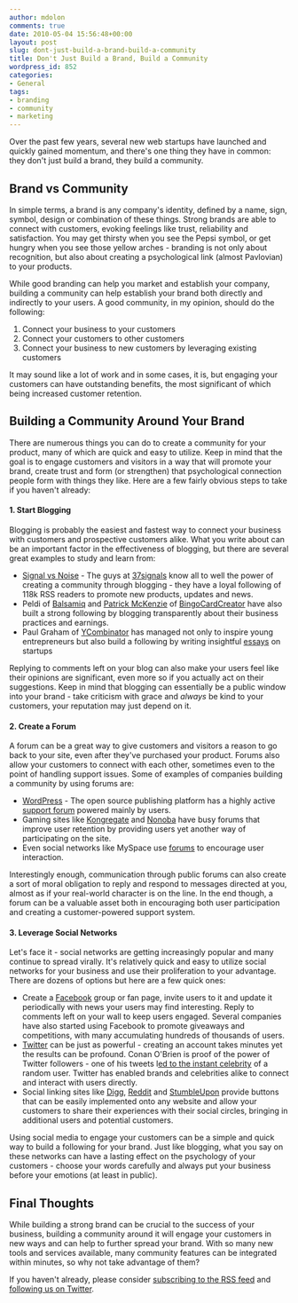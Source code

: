 ```yaml
---
author: mdolon
comments: true
date: 2010-05-04 15:56:48+00:00
layout: post
slug: dont-just-build-a-brand-build-a-community
title: Don't Just Build a Brand, Build a Community
wordpress_id: 852
categories:
- General
tags:
- branding
- community
- marketing
---
```


Over the past few years, several new web startups have launched and quickly gained momentum, and there's one thing they have in common: they don't just build a brand, they build a community.


## Brand vs Community

In simple terms, a brand is any company's identity, defined by a name, sign, symbol, design or combination of these things.  Strong brands are able to connect with customers, evoking feelings like trust, reliability and satisfaction.  You may get thirsty when you see the Pepsi symbol, or get hungry when you see those yellow arches - branding is not only about recognition, but also about creating a psychological link (almost Pavlovian) to your products.

While good branding can help you market and establish your company, building a community can help establish your brand both directly and indirectly to your users.  A good community, in my opinion, should do the following:

  1. Connect your business to your customers
  2. Connect your customers to other customers
  3. Connect your business to new customers by leveraging existing customers

It may sound like a lot of work and in some cases, it is, but engaging your customers can have outstanding benefits, the most significant of which being increased customer retention.


## Building a Community Around Your Brand

There are numerous things you can do to create a community for your product, many of which are quick and easy to utilize.  Keep in mind that the goal is to engage customers and visitors in a way that will promote your brand, create trust and form (or strengthen) that psychological connection people form with things they like.  Here are a few fairly obvious steps to take if you haven't already:


#### 1. Start Blogging

Blogging is probably the easiest and fastest way to connect your business with customers and prospective customers alike.  What you write about can be an important factor in the effectiveness of blogging, but there are several great examples to study and learn from:

  * [Signal vs Noise](http://37signals.com/svn) - The guys at [37signals](http://37signals.com/) know all to well the power of creating a community through blogging - they have a loyal following of 118k RSS readers to promote new products, updates and news.
  * Peldi of [Balsamiq](http://balsamiq.com/blog) and [Patrick McKenzie](http://www.kalzumeus.com/) of [BingoCardCreator](http://www.bingocardcreator.com/blog-images/bcc-blog-logo.jpg) have also built a strong following by blogging transparently about their business practices and earnings.
  * Paul Graham of [YCombinator](http://ycombinator.com/) has managed not only to inspire young entrepreneurs but also build a following by writing insightful [essays](http://paulgraham.com/articles.html) on startups

Replying to comments left on your blog can also make your users feel like their opinions are significant, even more so if you actually act on their suggestions.  Keep in mind that blogging can essentially be a public window into your brand - take criticism with grace and _always_ be kind to your customers, your reputation may just depend on it.


#### 2. Create a Forum

A forum can be a great way to give customers and visitors a reason to go back to your site, even after they've purchased your product.  Forums also allow your customers to connect with each other, sometimes even to the point of handling support issues.  Some of examples of companies building a community by using forums are:

  * [WordPress](http://wordpress.org/) - The open source publishing platform has a highly active [support forum](http://wordpress.org/support/) powered mainly by users.
  * Gaming sites like [Kongregate](http://kongregate.com/) and [Nonoba](http://nonoba.com/) have busy forums that improve user retention by providing users yet another way of participating on the site.
  * Even social networks like MySpace use [forums](http://forums.myspace.com/) to encourage user interaction.

Interestingly enough, communication through public forums can also create a sort of moral obligation to reply and respond to messages directed at you, almost as if your real-world character is on the line.  In the end though, a forum can be a valuable asset both in encouraging both user participation and creating a customer-powered support system.


#### 3. Leverage Social Networks

Let's face it - social networks are getting increasingly popular and many continue to spread virally.  It's relatively quick and easy to utilize social networks for your business and use their proliferation to your advantage.  There are dozens of options but here are a few quick ones:

  * Create a [Facebook](http://facebook.com/) group or fan page, invite users to it and update it periodically with news your users may find interesting.  Reply to comments left on your wall to keep users engaged.  Several companies have also started using Facebook to promote giveaways and competitions, with many accumulating hundreds of thousands of users.
  * [Twitter](http://twitter.com/) can be just as powerful - creating an account takes minutes yet the results can be profound.  Conan O'Brien is proof of the power of Twitter followers - one of his tweets l[ed to the instant celebrity](http://www.popeater.com/2010/03/08/sarah-killen-conan-obrien-twitter/) of a random user.  Twitter has enabled brands and celebrities alike to connect and interact with users directly.
  * Social linking sites like [Digg](http://digg.com/), [Reddit](http://reddit.com/) and [StumbleUpon](http://stumbleupon.com/) provide buttons that can be easily implemented onto any website and allow your customers to share their experiences with their social circles, bringing in additional users and potential customers.

Using social media to engage your customers can be a simple and quick way to build a following for your brand.  Just like blogging, what you say on these networks can have a lasting effect on the psychology of your customers - choose your words carefully and always put your business before your emotions (at least in public).


## Final Thoughts

While building a strong brand can be crucial to the success of your business, building a community around it will engage your customers in new ways and can help to further spread your brand.  With so many new tools and services available, many community features can be integrated within minutes, so why not take advantage of them?

If you haven't already, please consider [subscribing to the RSS feed](http://feeds.feedburner.com/devgrow) and [following us on Twitter](http://twitter.com/ThinkDevGrow).
